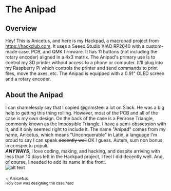 # The Anipad

## Overview

Hey! This is Anicetus, and here is my Hackpad, a macropad project from https://hackclub.com. It uses a Seeed Studio XIAO RP2040 with a custom-made case, PCB, and QMK firmware.
It has 11 buttons (not including the rotary encoder) aligned in a 4x3 matrix. The Anipad's primary use is to control my 3D printer without access to a phone or computer. It'll plug into my Raspberry Pi which controls the printer and send commands to print files, move the axes, etc.
The Anipad is equipped with a 0.91" OLED screen and a rotary encoder.

## About the Anipad

I can shamelessly say that I copied @grimsteel a lot on Slack. He was a big help to getting this thing rolling. However, most of the PCB and all of the case is my own design. On the back of the case is a Penrose Triangle, commonly known as the Impossible Triangle. I have a semi-obssession with it, and it only seemed right to include it.
The name "Anipad" comes from my name, Anicetus, which means "Unconquerable" in Latin, a language I'm proud to say I can speak ~~decently well~~ OK I guess. Autem, sum non bonus in conspectu populi.
<br/>***ANYWAYS***, I love coding, making, and hacking, and despite arriving with less than 10 days left in the Hackpad project, I feel I did decently well. And, of course, I needed to add its name in the front.
<br/>
![alt text](https://github.com/invictus-anic3tus/hackpad/blob/main/image.jpg?raw=true)
<br/>
<br/>
~ Anicetus
<br/>
<sub>Holy cow was designing the case hard<sub>
